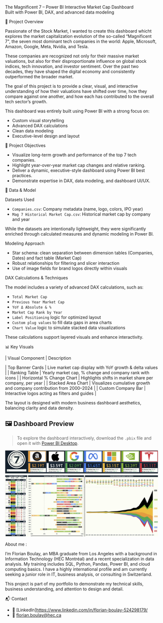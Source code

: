 The Magnificent 7 – Power BI Interactive Market Cap Dashboard  
Built with Power BI, DAX, and advanced data modeling

🧠 Project Overview

Passionate of the Stock Market, I wanted to create this dashboard whicht explores the market capitalization evolution of the so-called “Magnificent 7", the seven most dominant tech companies in the world: Apple, Microsoft, Amazon, Google, Meta, Nvidia, and Tesla.

These companies are recognized not only for their massive market valuations, but also for their disproportionate influence on global stock indices, tech innovation, and investor sentiment. Over the past two decades, they have shaped the digital economy and consistently outperformed the broader market.

The goal of this project is to provide a clear, visual, and interactive understanding of how their valuations have shifted over time, how they compare against one another, and how each has contributed to the overall tech sector’s growth.

This dashboard was entirely built using Power BI with a strong focus on:
- Custom visual storytelling
- Advanced DAX calculations
- Clean data modeling
- Executive-level design and layout

🎯 Project Objectives

- Visualize long-term growth and performance of the top 7 tech companies.
- Highlight year-over-year market cap changes and relative ranking.
- Deliver a dynamic, executive-style dashboard using Power BI best practices.
- Demonstrate expertise in DAX, data modeling, and dashboard UI/UX.

📁 Data & Model

Datasets Used
- `Companies.csv`: Company metadata (name, logo, colors, IPO year)
- `Mag 7 Historical Market Cap.csv`: Historical market cap by company and year

While the datasets are intentionally lightweight, they were significantly enriched through calculated measures and dynamic modeling in Power BI.

Modeling Approach
- Star schema: clean separation between dimension tables (Companies, Dates) and fact table (Market Cap)
- Robust relationships for filtering and slicer interaction
- Use of image fields for brand logos directly within visuals


DAX Calculations & Techniques

The model includes a variety of advanced DAX calculations, such as:

- `Total Market Cap`  
- `Previous Year Market Cap`  
- `YoY Δ Absolute & %`  
- `Market Cap Rank by Year`  
- `Label Positioning` logic for optimized layout  
- `Custom plug values` to fill data gaps in area charts  
- `Chart Value` logic to simulate stacked data visualizations

These calculations support layered visuals and enhance interactivity.

📊 Key Visuals

| Visual Component | Description 

| Top Banner Cards | Live market cap display with YoY growth & delta values |
| Ranking Table | Yearly market cap, % change and company rank with icons |
| Horizontal % Change Chart | Highlights shifts in market share per company, per year |
| Stacked Area Chart | Visualizes cumulative growth and company contribution from 2000–2024 |
| Custom Company Bar | Interactive logos acting as filters and guides |

The layout is designed with modern business dashboard aesthetics, balancing clarity and data density.


## 🖼️ Dashboard Preview

> To explore the dashboard interactively, download the `.pbix` file and open it with [Power BI Desktop](https://powerbi.microsoft.com/desktop/).

![Dashboard Preview](Mag7_Dashboard_preview.jpg)


 About me : 

I’m Florian Boulay, an MBA graduate from Los Angeles with a background in Information Technology (HEC Montréal) and a recent specialization in data analysis. My training includes SQL, Python, Pandas, Power BI, and cloud computing basics. I have a highly international profile and am currently seeking a junior role in IT, business analysis, or consulting in Switzerland.

This project is part of my portfolio to demonstrate my technical skills, business understanding, and attention to design and detail.

📬 Contact

- 💼 [LinkedIn]https://www.linkedin.com/in/florian-boulay-524298179/
- 📧 florian.boulay@hec.ca

